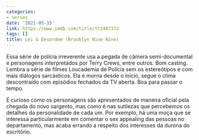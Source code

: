 ```yaml
---
categories:
- series
date: '2021-05-15'
link: https://www.imdb.com/title/tt2467372
tags: []
title: Lei & Desordem (Brooklyn Nine Nine)
---
```


Essa série de polícia irreverente usa a pegada de câmera semi-documental e personagens interpretados por Terry Crews, entre outros. Bom casting. Lembra a série de filmes Loucademia de Polícia sem os estereótipos e com mais diálogos sarcásticos. Ela é morna desde o início, segue o clima descontraído com episódios fechados da TV aberta. Boa para passar o tempo.

É curioso como os personagens são apresentados de maneira oficial pela chegada do novo sargento, mas como é nas sutilezas que percebemos os detalhes da personalidade de cada um. Por exemplo, há uma moça que se interessa particularmente em comentar o sex appealing das pessoas no departamento, mas acaba errando a respeito dos interesses da durona do escritório.